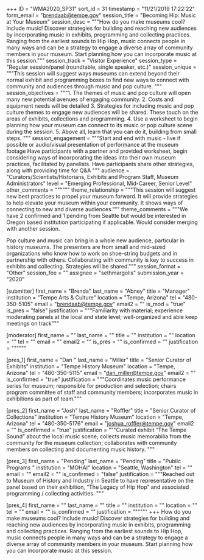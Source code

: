 +++
ID = "WMA2020_SP31"
sort_id = 31
timestamp = "11/21/2019 17:22:22"
form_email = "brendaab@tempe.gov"
session_title = "Becoming Hip: Music at Your Museum"
session_desc = """How do you make museums cool? Include music! Discover strategies for building and reaching new audiences by incorporating music in exhibits, programming and collecting practices. Ranging from the earliest sounds to Hip Hop, music connects people in many ways and can be a strategy to engage a diverse array of community members in your museum. Start planning how you can incorporate music at this session."""
session_track = "Visitor Experience"
session_type = "Regular session/panel (roundtable, single speaker, etc.)"
session_unique = """This session will suggest ways museums can extend beyond their normal exhibit and programming boxes to find new ways to connect with community and audiences through music and pop culture. """
session_objectives = """1.	The themes of music and pop culture will open many new potential avenues of engaging community.
2.	Costs and equipment needs will be detailed
3.	Strategies for including music and pop culture themes to engage new audiences will be shared. These touch on the areas of exhibits, collections and programming.
4.	Use a worksheet to begin planning how your museum can connect to its music or pop culture scene during the session.
5.	Above all, learn that you can do it, building from small steps.
"""
session_engagement = """Start and end with music - live if possible or audio/visual presentation of performance at the museum footage
Have participants with a partner and provided worksheet, begin considering ways of incorporating the ideas into their own museum practices, facilitated by panelists.
Have participants share other strategies, along with providing time for Q&A
"""
audience = "Curators/Scientists/Historians, Exhibits and Program Staff, Museum Administrators"
level = "Emerging Professional, Mid-Career, Senior Level"
other_comments = """"""
theme_relationship = """This session will suggest new best practices to propel your museum forward. It will provide strategies to help elevate your museum within your community. It shows ways of connecting to new and diverse audiences."""
theme_comments = """We have 2 confirmed and 1 pending from Seattle but would be interested in Oregon based institution participating if applicable. Would consider merging with another session.

Pop culture and music can bring in a whole new audience, particular in history museums. The presenters are from small and mid-sized organizations who know how to work on shoe-string budgets and in partnership with others. Collaborating with community is key to success in exhibits and collecting. Strategies will be shared."""
session_format = "Other"
session_fee = ""
assignee = "sethmargolis"
submission_year = "2020"

[submitter]
first_name = "Brenda"
last_name = "Abney"
title = "Manager"
institution = "Tempe Arts & Culture"
location = "Tempe, Arizona"
tel = "480-350-5105"
email = "brendaab@tempe.gov"
email2 = ""
is_mod = "true"
is_pres = "false"
justification = """Familiarity with material; experience moderating panels at the local and state level; well-organized and able keep meetings on track"""

[moderator]
first_name = ""
last_name = ""
title = ""
institution = ""
location = ""
tel = ""
email = ""
email2 = ""
is_pres = ""
is_confirmed = ""
justification = """"""

[pres_1]
first_name = "Dan "
last_name = "Miller"
title = "Senior Curator of Exhibits"
institution = "Tempe History Museum"
location = "Tempe, Arizona"
tel = "480-350-5115"
email = "dan_miller@tempe.gov"
email2 = ""
is_confirmed = "true"
justification = """Coordinates music performance series for museum; responsible for production and selection; chairs program committee of staff and community members;  incorporates music in exhibitions as part of team."""

[pres_2]
first_name = "Josh"
last_name = "Roffler"
title = "Senior Curator of Collections"
institution = "Tempe History Museum"
location = "Tempe, Arizona"
tel = "480-350-5176"
email = "joshua_roffler@tempe.gov"
email2 = ""
is_confirmed = "true"
justification = """Curated exhibit “The Tempe Sound” about the local music scene; collects music memorabilia from the community for the museum collection; collaborates with community members on collecting and documenting music history. """

[pres_3]
first_name = "Pending"
last_name = "Pending"
title = "Public Programs "
institution = "MOHAI"
location = "Seattle, Washington"
tel = ""
email = ""
email2 = ""
is_confirmed = "false"
justification = """Reached out to Museum of History and Industry in Seattle to have representative on the panel based on their exhibition, “The Legacy of Hip Hop” and associated programming / collecting activities.  """

[pres_4]
first_name = ""
last_name = ""
title = ""
institution = ""
location = ""
tel = ""
email = ""
is_confirmed = ""
justification = """"""
+++
How do you make museums cool? Include music! Discover strategies for building and reaching new audiences by incorporating music in exhibits, programming and collecting practices. Ranging from the earliest sounds to Hip Hop, music connects people in many ways and can be a strategy to engage a diverse array of community members in your museum. Start planning how you can incorporate music at this session.